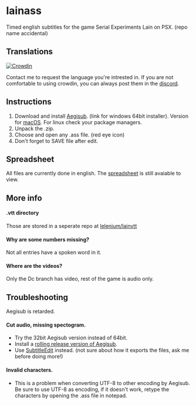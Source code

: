 # lainass
Timed english subtitles for the game Serial Experiments Lain on PSX.
(repo name accidental)
## Translations
[![Crowdin](https://badges.crowdin.net/lain-psx/localized.svg)](https://crowdin.com/project/lain-psx)

Contact me to request the language you're intrested in. 
If you are not comfortable to using crowdin, you can always post them in the [discord](https://discord.gg/gJ3z6SRfPS).

## Instructions
1. Download and install [Aegisub](http://plorkyeran.com/aegisub/downloads/aegisub-r8942-64.exe). (link for windows 64bit installer). Version for [macOS](http://plorkyeran.com/aegisub/downloads/Aegisub-r8942.dmg). For linux check your package managers.
2. Unpack the .zip.
3. Choose and open any .ass file. (red eye icon)
4. Don't forget to SAVE file after edit.

## Spreadsheet
All files are currently done in english. The [spreadsheet](https://docs.google.com/spreadsheets/d/1VVe7hY-OlCGjOQb25DTuUbZo9QGbod6fFKrCyFWOdLE) is still avaiable to view.

## More info
#### .vtt directory
Those are stored in a seperate repo at [lelenium/lainvtt](https://github.com/lelenium/lainvtt)
#### Why are some numbers missing?
Not all entries have a spoken word in it.
#### Where are the videos?
Only the Dc branch has video, rest of the game is audio only.

## Troubleshooting
Aegisub is retarded.
#### Cut audio, missing spectogram.
- Try the 32bit Aegisub version instead of 64bit.
- Install a [rolling release version of Aegisub](http://plorkyeran.com/aegisub/).
- Use [SubtitleEdit](https://github.com/SubtitleEdit/subtitleedit/releases) instead. (not sure about how it exports the files, ask me before doing more!)
#### Invalid characters.
- This is a problem when converting UTF-8 to other encoding by Aegisub. Be sure to use UTF-8 as encoding, if it doesn't work, retype the characters by opening the .ass file in notepad.